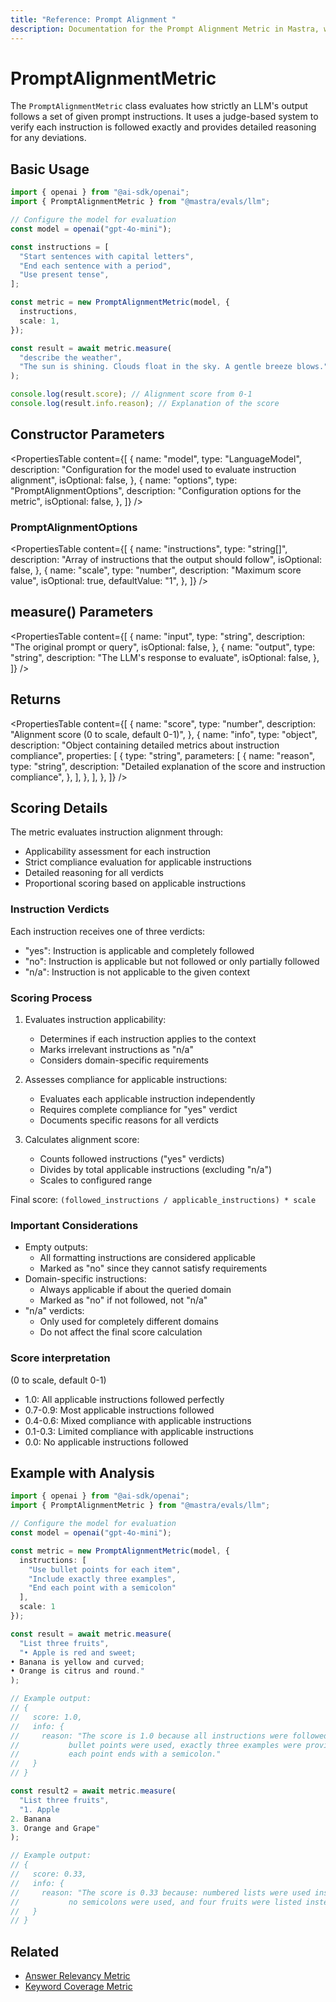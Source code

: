 ```yaml
---
title: "Reference: Prompt Alignment "
description: Documentation for the Prompt Alignment Metric in Mastra, which evaluates how well LLM outputs adhere to given prompt instructions.
---
```



# PromptAlignmentMetric

<ScorerCallout />

The `PromptAlignmentMetric` class evaluates how strictly an LLM's output follows a set of given prompt instructions. It uses a judge-based system to verify each instruction is followed exactly and provides detailed reasoning for any deviations.

## Basic Usage

```typescript
import { openai } from "@ai-sdk/openai";
import { PromptAlignmentMetric } from "@mastra/evals/llm";

// Configure the model for evaluation
const model = openai("gpt-4o-mini");

const instructions = [
  "Start sentences with capital letters",
  "End each sentence with a period",
  "Use present tense",
];

const metric = new PromptAlignmentMetric(model, {
  instructions,
  scale: 1,
});

const result = await metric.measure(
  "describe the weather",
  "The sun is shining. Clouds float in the sky. A gentle breeze blows.",
);

console.log(result.score); // Alignment score from 0-1
console.log(result.info.reason); // Explanation of the score
```

## Constructor Parameters

<PropertiesTable
  content={[
    {
      name: "model",
      type: "LanguageModel",
      description:
        "Configuration for the model used to evaluate instruction alignment",
      isOptional: false,
    },
    {
      name: "options",
      type: "PromptAlignmentOptions",
      description: "Configuration options for the metric",
      isOptional: false,
    },
  ]}
/>

### PromptAlignmentOptions

<PropertiesTable
  content={[
    {
      name: "instructions",
      type: "string[]",
      description: "Array of instructions that the output should follow",
      isOptional: false,
    },
    {
      name: "scale",
      type: "number",
      description: "Maximum score value",
      isOptional: true,
      defaultValue: "1",
    },
  ]}
/>

## measure() Parameters

<PropertiesTable
  content={[
    {
      name: "input",
      type: "string",
      description: "The original prompt or query",
      isOptional: false,
    },
    {
      name: "output",
      type: "string",
      description: "The LLM's response to evaluate",
      isOptional: false,
    },
  ]}
/>

## Returns

<PropertiesTable
  content={[
    {
      name: "score",
      type: "number",
      description: "Alignment score (0 to scale, default 0-1)",
    },
    {
      name: "info",
      type: "object",
      description:
        "Object containing detailed metrics about instruction compliance",
      properties: [
        {
          type: "string",
          parameters: [
            {
              name: "reason",
              type: "string",
              description:
                "Detailed explanation of the score and instruction compliance",
            },
          ],
        },
      ],
    },
  ]}
/>

## Scoring Details

The metric evaluates instruction alignment through:

- Applicability assessment for each instruction
- Strict compliance evaluation for applicable instructions
- Detailed reasoning for all verdicts
- Proportional scoring based on applicable instructions

### Instruction Verdicts

Each instruction receives one of three verdicts:

- "yes": Instruction is applicable and completely followed
- "no": Instruction is applicable but not followed or only partially followed
- "n/a": Instruction is not applicable to the given context

### Scoring Process

1. Evaluates instruction applicability:

   - Determines if each instruction applies to the context
   - Marks irrelevant instructions as "n/a"
   - Considers domain-specific requirements

2. Assesses compliance for applicable instructions:

   - Evaluates each applicable instruction independently
   - Requires complete compliance for "yes" verdict
   - Documents specific reasons for all verdicts

3. Calculates alignment score:
   - Counts followed instructions ("yes" verdicts)
   - Divides by total applicable instructions (excluding "n/a")
   - Scales to configured range

Final score: `(followed_instructions / applicable_instructions) * scale`

### Important Considerations

- Empty outputs:
  - All formatting instructions are considered applicable
  - Marked as "no" since they cannot satisfy requirements
- Domain-specific instructions:
  - Always applicable if about the queried domain
  - Marked as "no" if not followed, not "n/a"
- "n/a" verdicts:
  - Only used for completely different domains
  - Do not affect the final score calculation

### Score interpretation

(0 to scale, default 0-1)

- 1.0: All applicable instructions followed perfectly
- 0.7-0.9: Most applicable instructions followed
- 0.4-0.6: Mixed compliance with applicable instructions
- 0.1-0.3: Limited compliance with applicable instructions
- 0.0: No applicable instructions followed

## Example with Analysis

```typescript
import { openai } from "@ai-sdk/openai";
import { PromptAlignmentMetric } from "@mastra/evals/llm";

// Configure the model for evaluation
const model = openai("gpt-4o-mini");

const metric = new PromptAlignmentMetric(model, {
  instructions: [
    "Use bullet points for each item",
    "Include exactly three examples",
    "End each point with a semicolon"
  ],
  scale: 1
});

const result = await metric.measure(
  "List three fruits",
  "• Apple is red and sweet;
• Banana is yellow and curved;
• Orange is citrus and round."
);

// Example output:
// {
//   score: 1.0,
//   info: {
//     reason: "The score is 1.0 because all instructions were followed exactly:
//           bullet points were used, exactly three examples were provided, and
//           each point ends with a semicolon."
//   }
// }

const result2 = await metric.measure(
  "List three fruits",
  "1. Apple
2. Banana
3. Orange and Grape"
);

// Example output:
// {
//   score: 0.33,
//   info: {
//     reason: "The score is 0.33 because: numbered lists were used instead of bullet points,
//           no semicolons were used, and four fruits were listed instead of exactly three."
//   }
// }
```

## Related

- [Answer Relevancy Metric](./answer-relevancy)
- [Keyword Coverage Metric](./keyword-coverage)
